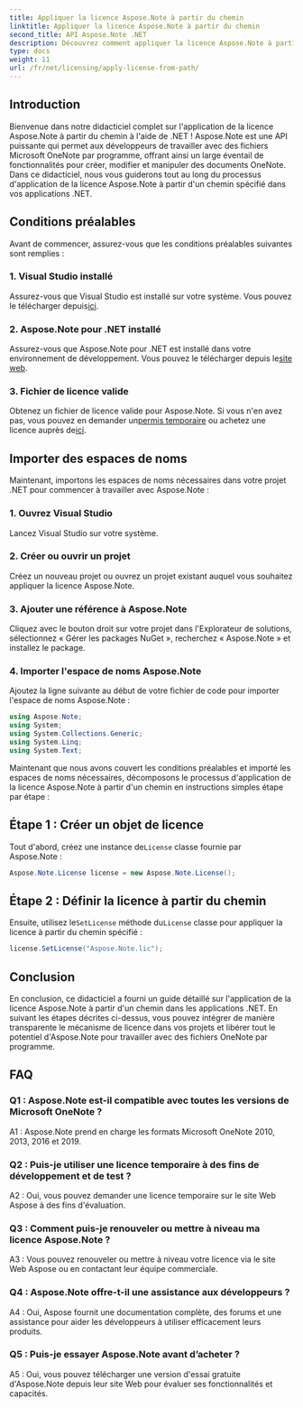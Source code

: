 ```yaml
---
title: Appliquer la licence Aspose.Note à partir du chemin
linktitle: Appliquer la licence Aspose.Note à partir du chemin
second_title: API Aspose.Note .NET
description: Découvrez comment appliquer la licence Aspose.Note à partir du chemin dans les applications .NET. Libérez tout le potentiel de la manipulation de fichiers OneNote avec Aspose.Note.
type: docs
weight: 11
url: /fr/net/licensing/apply-license-from-path/
---
```

## Introduction

Bienvenue dans notre didacticiel complet sur l'application de la licence Aspose.Note à partir du chemin à l'aide de .NET ! Aspose.Note est une API puissante qui permet aux développeurs de travailler avec des fichiers Microsoft OneNote par programme, offrant ainsi un large éventail de fonctionnalités pour créer, modifier et manipuler des documents OneNote. Dans ce didacticiel, nous vous guiderons tout au long du processus d'application de la licence Aspose.Note à partir d'un chemin spécifié dans vos applications .NET.

## Conditions préalables

Avant de commencer, assurez-vous que les conditions préalables suivantes sont remplies :

### 1. Visual Studio installé

 Assurez-vous que Visual Studio est installé sur votre système. Vous pouvez le télécharger depuis[ici](https://visualstudio.microsoft.com/downloads/).

### 2. Aspose.Note pour .NET installé

 Assurez-vous que Aspose.Note pour .NET est installé dans votre environnement de développement. Vous pouvez le télécharger depuis le[site web](https://releases.aspose.com/note/net/).

### 3. Fichier de licence valide

 Obtenez un fichier de licence valide pour Aspose.Note. Si vous n'en avez pas, vous pouvez en demander un[permis temporaire](https://purchase.aspose.com/temporary-license/) ou achetez une licence auprès de[ici](https://purchase.aspose.com/buy).

## Importer des espaces de noms

Maintenant, importons les espaces de noms nécessaires dans votre projet .NET pour commencer à travailler avec Aspose.Note :

### 1. Ouvrez Visual Studio

Lancez Visual Studio sur votre système.

### 2. Créer ou ouvrir un projet

Créez un nouveau projet ou ouvrez un projet existant auquel vous souhaitez appliquer la licence Aspose.Note.

### 3. Ajouter une référence à Aspose.Note

Cliquez avec le bouton droit sur votre projet dans l'Explorateur de solutions, sélectionnez « Gérer les packages NuGet », recherchez « Aspose.Note » et installez le package.

### 4. Importer l'espace de noms Aspose.Note

Ajoutez la ligne suivante au début de votre fichier de code pour importer l'espace de noms Aspose.Note :

```csharp
using Aspose.Note;
using System;
using System.Collections.Generic;
using System.Linq;
using System.Text;
```

Maintenant que nous avons couvert les conditions préalables et importé les espaces de noms nécessaires, décomposons le processus d'application de la licence Aspose.Note à partir d'un chemin en instructions simples étape par étape :

## Étape 1 : Créer un objet de licence

 Tout d'abord, créez une instance de`License` classe fournie par Aspose.Note :

```csharp
Aspose.Note.License license = new Aspose.Note.License();
```

## Étape 2 : Définir la licence à partir du chemin

 Ensuite, utilisez le`SetLicense` méthode du`License` classe pour appliquer la licence à partir du chemin spécifié :

```csharp
license.SetLicense("Aspose.Note.lic");
```

## Conclusion

En conclusion, ce didacticiel a fourni un guide détaillé sur l'application de la licence Aspose.Note à partir d'un chemin dans les applications .NET. En suivant les étapes décrites ci-dessus, vous pouvez intégrer de manière transparente le mécanisme de licence dans vos projets et libérer tout le potentiel d'Aspose.Note pour travailler avec des fichiers OneNote par programme.

## FAQ

### Q1 : Aspose.Note est-il compatible avec toutes les versions de Microsoft OneNote ?

A1 : Aspose.Note prend en charge les formats Microsoft OneNote 2010, 2013, 2016 et 2019.

### Q2 : Puis-je utiliser une licence temporaire à des fins de développement et de test ?

A2 : Oui, vous pouvez demander une licence temporaire sur le site Web Aspose à des fins d'évaluation.

### Q3 : Comment puis-je renouveler ou mettre à niveau ma licence Aspose.Note ?

A3 : Vous pouvez renouveler ou mettre à niveau votre licence via le site Web Aspose ou en contactant leur équipe commerciale.

### Q4 : Aspose.Note offre-t-il une assistance aux développeurs ?

A4 : Oui, Aspose fournit une documentation complète, des forums et une assistance pour aider les développeurs à utiliser efficacement leurs produits.

### Q5 : Puis-je essayer Aspose.Note avant d’acheter ?

A5 : Oui, vous pouvez télécharger une version d'essai gratuite d'Aspose.Note depuis leur site Web pour évaluer ses fonctionnalités et capacités.